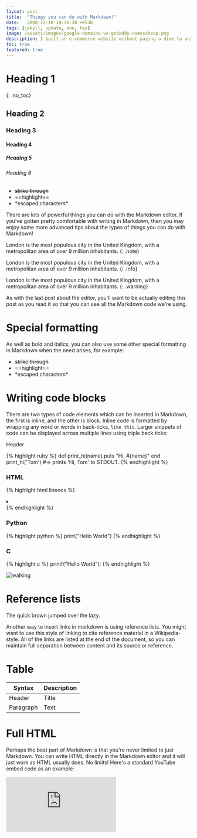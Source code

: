 ```yaml
---
layout: post
title:  "Things you can do with Markdown!"
date:   2000-12-18 19:36:38 +0530
tags: [jekyll, update, one, teo]
image: /assets/images/google-domains-vs-godaddy-namescheap.png
description: I built an e-commerce website without paying a dime to any CMS. There will be no
toc: true
featured: true
---
```


# Heading 1
{: .no_toc}
## Heading 2
### Heading 3
#### Heading 4
##### Heading 5
###### Heading 6


+ ~~strike through~~
+ ==highlight==
+ \*escaped characters\*

There are lots of powerful things you can do with the Markdown editor. If you've gotten pretty comfortable with writing in Markdown, then you may enjoy some more advanced tips about the types of things you can do with Markdown!

London is the most populous city in the United Kingdom, with a metropolitan area of over 9 million inhabitants.
{: .note}

London is the most populous city in the United Kingdom, with a metropolitan area of over 9 million inhabitants.
{: .info}

London is the most populous city in the United Kingdom, with a metropolitan area of over 9 million inhabitants.
{: .warning}

As with the last post about the editor, you'll want to be actually editing this post as you read it so that you can see all the Markdown code we're using.

# Special formatting

As well as bold and italics, you can also use some other special formatting in Markdown when the need arises, for example:

+ ~~strike through~~
+ ==highlight==
+ \*escaped characters\*


# Writing code blocks

There are two types of code elements which can be inserted in Markdown, the first is inline, and the other is block. Inline code is formatted by wrapping any word or words in back-ticks, `like this`. Larger snippets of code can be displayed across multiple lines using triple back ticks:

<div class="w3-theme-l5 codebox">
    <p class=" w3-center code-name">Header</p>
{% highlight ruby %}
def print_hi(name)
puts "Hi, #{name}"
end
print_hi('Tom')
#=> prints 'Hi, Tom' to STDOUT.
{% endhighlight %}
</div>

### HTML

{% highlight html linenos %}
<li class="ml-1 mr-1">
    <a target="_blank" href="#">
    <i class="fab fa-twitter"></i>
    </a>
</li>
{% endhighlight %}

### Python

{% highlight python %}
print("Hello World")
{% endhighlight %}

### C

{% highlight c %}
printf("Hello World");
{% endhighlight %}


![walking](https://wowthemesnet.github.io/mediumish-theme-jekyll/assets/images/16.jpg)

# Reference lists

The quick brown jumped over the lazy.

Another way to insert links in markdown is using reference lists. You might want to use this style of linking to cite reference material in a Wikipedia-style. All of the links are listed at the end of the document, so you can maintain full separation between content and its source or reference.

# Table

| Syntax      | Description |
| ----------- | ----------- |
| Header      | Title       |
| Paragraph   | Text        |

# Full HTML

Perhaps the best part of Markdown is that you're never limited to just Markdown. You can write HTML directly in the Markdown editor and it will just work as HTML usually does. No limits! Here's a standard YouTube embed code as an example:

<!-- <p><iframe style="width:100%;" height="315" src="https://www.youtube.com/embed/Cniqsc9QfDo?rel=0&amp;showinfo=0" frameborder="0" allowfullscreen></iframe></p> -->

<iframe src="https://www.youtube.com/embed/YE7VzlLtp-4" frameborder="0" allow="accelerometer; autoplay; clipboard-write; encrypted-media; gyroscope; picture-in-picture" allowfullscreen></iframe>

